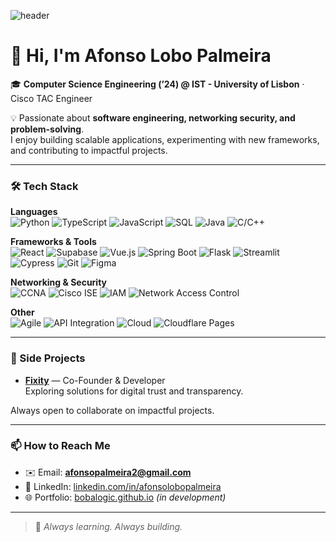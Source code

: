 ![header](https://capsule-render.vercel.app/api?type=waving&color=gradient&customColorList=0,2,5,30&height=220&section=header&text=Afonso%20Palmeira&fontSize=45&fontAlign=50&fontAlignY=35&desc=Software%20Engineer%20|%20Networking%20Security&descAlign=50&descAlignY=55&animation=fadeIn)

# 👋 Hi, I'm Afonso Lobo Palmeira  

🎓 **Computer Science Engineering (’24) @ IST - University of Lisbon** · Cisco TAC Engineer

💡 Passionate about **software engineering, networking security, and problem-solving**.  
I enjoy building scalable applications, experimenting with new frameworks, and contributing to impactful projects.  

---

### 🛠️ Tech Stack  

**Languages**  
![Python](https://img.shields.io/badge/Python-3776AB?style=for-the-badge&logo=python&logoColor=white)
![TypeScript](https://img.shields.io/badge/TypeScript-007ACC?style=for-the-badge&logo=typescript&logoColor=white)
![JavaScript](https://img.shields.io/badge/JavaScript-F7DF1E?style=for-the-badge&logo=javascript&logoColor=black)
![SQL](https://img.shields.io/badge/SQL-336791?style=for-the-badge&logo=postgresql&logoColor=white)
![Java](https://img.shields.io/badge/Java-ED8B00?style=for-the-badge&logo=java&logoColor=white)
![C/C++](https://img.shields.io/badge/C/C++-00599C?style=for-the-badge&logo=cplusplus&logoColor=white)

**Frameworks & Tools**  
![React](https://img.shields.io/badge/React-20232A?style=for-the-badge&logo=react&logoColor=61DAFB)
![Supabase](https://img.shields.io/badge/Supabase-3ECF8E?style=for-the-badge&logo=supabase&logoColor=white)
![Vue.js](https://img.shields.io/badge/Vue.js-35495E?style=for-the-badge&logo=vue.js&logoColor=4FC08D)
![Spring Boot](https://img.shields.io/badge/Spring%20Boot-6DB33F?style=for-the-badge&logo=springboot&logoColor=white)
![Flask](https://img.shields.io/badge/Flask-000000?style=for-the-badge&logo=flask&logoColor=white)
![Streamlit](https://img.shields.io/badge/Streamlit-FF4B4B?style=for-the-badge&logo=streamlit&logoColor=white)
![Cypress](https://img.shields.io/badge/Cypress-17202C?style=for-the-badge&logo=cypress&logoColor=white)
![Git](https://img.shields.io/badge/Git-F05032?style=for-the-badge&logo=git&logoColor=white)
![Figma](https://img.shields.io/badge/Figma-F24E1E?style=for-the-badge&logo=figma&logoColor=white)

**Networking & Security**  
![CCNA](https://img.shields.io/badge/CCNA-1BA0D7?style=for-the-badge&logo=cisco&logoColor=white)
![Cisco ISE](https://img.shields.io/badge/Cisco%20ISE-1BA0D7?style=for-the-badge&logo=cisco&logoColor=white)
![IAM](https://img.shields.io/badge/IAM-4E9BCD?style=for-the-badge&logo=security&logoColor=white)
![Network Access Control](https://img.shields.io/badge/Network%20Access%20Control-2E8B57?style=for-the-badge&logo=lock&logoColor=white)

**Other**  
![Agile](https://img.shields.io/badge/Agile-2496ED?style=for-the-badge&logo=scrumalliance&logoColor=white)
![API Integration](https://img.shields.io/badge/API%20Integration-FF6F00?style=for-the-badge&logo=apachesuperset&logoColor=white)
![Cloud](https://img.shields.io/badge/Cloud-AWS%2FAzure-232F3E?style=for-the-badge&logo=cloud&logoColor=white)
![Cloudflare Pages](https://img.shields.io/badge/Cloudflare%20Pages-F38020?style=for-the-badge&logo=cloudflare&logoColor=white)

---

### 🚀 Side Projects  

- **[Fixity](https://fixity.pages.dev/)** — Co-Founder & Developer  
Exploring solutions for digital trust and transparency.  

Always open to collaborate on impactful projects.

---

### 📫 How to Reach Me  
- ✉️ Email: **afonsopalmeira2@gmail.com**  
- 💼 LinkedIn: [linkedin.com/in/afonsolobopalmeira](https://www.linkedin.com/in/afonsolobopalmeira/)  
- 🌐 Portfolio: [bobalogic.github.io](https://bobalogic.github.io) _(in development)_  

---

> 💬 _Always learning. Always building._  

